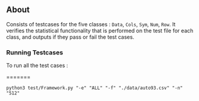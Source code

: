 ## About

Consists of testcases for the five classes : `Data`, `Cols`, `Sym`, `Num`, `Row`.
It verifies the statistical functionality that is performed on the test file for each class, and outputs if they pass or fail the test cases.

### Running Testcases

To run all the test cases : 

=======
```
python3 test/Framework.py "-e" "ALL" "-f" "./data/auto93.csv" "-n" "512"
```


